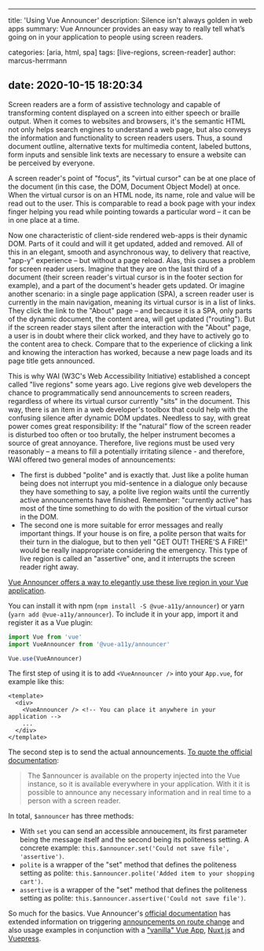 ---
title: 'Using Vue Announcer'
description: Silence isn't always golden in web apps
summary: Vue Announcer provides an easy way to really tell what’s going on in your application to people using screen readers.

categories: [aria, html, spa]
tags: [live-regions, screen-reader]
author: marcus-herrmann

date: 2020-10-15 18:20:34
-------------------------

Screen readers are a form of assistive technology and capable of transforming content displayed on a screen into either speech or braille output. When it comes to websites and browsers, it's the semantic HTML not only helps search engines to understand a web page, but also conveys the information and functionality to screen readers users. Thus, a sound document outline, alternative texts for multimedia content, labeled buttons, form inputs and sensible link texts are necessary to ensure a website can be perceived by everyone.

A screen reader's point of "focus", its "virtual cursor" can be at one place of the document (in this case, the DOM, Document Object Model) at once. When the virtual cursor is on an HTML node, its name, role and value will be read out to the user.  This is comparable to read a book page with your index finger helping you read while pointing towards a particular word – it can be in one place at a time.

Now one characteristic of client-side rendered web-apps is their dynamic DOM. Parts of it could and will it get updated, added and removed. All of this in an elegant, smooth and asynchronous way, to delivery that reactive, "app-y" experience – but without a page reload. Alas, this causes a problem for screen reader users. Imagine that they are on the last third of a document (their screen reader's virtual cursor is in the footer section for example), and a part of the document's header gets updated. Or imagine another scenario: in a single page application (SPA), a screen reader user is currently in the main navigation, meaning its virtual cursor is in a list of links. They click the link to the "About" page – and because it is a SPA, only parts of the dynamic document, the content area, will get updated ("routing"). But if the screen reader stays silent after the interaction with the "About" page, a user is in doubt where their click worked, and they have to actively go to the content area to check. Compare that to the experience of clicking a link and knowing the interaction has worked, because a new page loads and its page title gets announced.

This is why WAI (W3C's Web Accessibility Initiative) established a concept called "live regions" some years ago. Live regions give web developers the chance to programmatically send announcements to screen readers, regardless of where its virtual cursor currently "sits" in the document. This way, there is an item in a web developer's toolbox that could help with the confusing silence after dynamic DOM updates. Needless to say, with great power comes great responsibility: If the "natural" flow of the screen reader is disturbed too often or too brutally, the helper instrument becomes a source of great annoyance. Therefore, live regions must be used very reasonably – a means to fill a potentially irritating silence - and therefore, WAI offered two general modes of announcements:

- The first is dubbed "polite" and is exactly that. Just like a polite human being does not interrupt you mid-sentence in a dialogue only because they have something to say, a polite live region waits until the currently active announcements have finished. Remember: "currently active" has most of the time something to do with the position of the virtual cursor in the DOM.
- The second one is more suitable for error messages and really important things. If your house is on fire, a polite person that waits for their turn in the dialogue, but to then yell "GET OUT! THERE'S A FIRE!" would be really inappropriate considering the emergency. This type of live region is called an "assertive" one, and it interrupts the screen reader right away.

[Vue Announcer offers a way to elegantly use these live region in your Vue application](https://github.com/vue-a11y/vue-announcer).

You can install it with npm (`npm install -S @vue-a11y/announcer`) or yarn (`yarn add @vue-a11y/announcer`). To include it in your app, import it and register it as a Vue plugin:

```js
import Vue from 'vue'
import VueAnnouncer from '@vue-a11y/announcer'

Vue.use(VueAnnouncer)

```

The first step of using it is to add `<VueAnnouncer />` into your `App.vue`, for example like this:

```vue
<template>
  <div>
    <VueAnnouncer /> <!-- You can place it anywhere in your application -->
    ...
  </div>
</template>
```

The second step is to send the actual announcements. [To quote the official documentation](https://vue-announcer-v2.surge.sh/guide/announcer.html#methods):

> The $announcer is available on the property injected into the Vue instance, so it is available everywhere in your application. With it it is possible to announce any necessary information and in real time to a person with a screen reader.

In total, `$announcer` has three methods:
- With `set` you can send an accessible annoucement, its first parameter being the message itself and the second being its politeness setting. A concrete example:       `this.$announcer.set('Could not save file', 'assertive')`.
- `polite`  is a wrapper of the "set" method that defines the politeness setting as polite: `this.$announcer.polite('Added item to your shopping cart')`.
- `assertive`  is a wrapper of the "set" method that defines the politeness setting as polite: `this.$announcer.assertive('Could not save file')`.

So much for the basics. Vue Announcer's [official documentation](https://vue-announcer-v2.surge.sh/guide/announcer-router.html) has extended information on triggering [announcements on route change](https://vue-announcer-v2.surge.sh/guide/announcer-router.html) and also usage examples in conjunction with a ["vanilla" Vue App](https://vue-announcer-v2.surge.sh/demos/), [Nuxt.js](https://vue-announcer-v2.surge.sh/demos/nuxt.html) and [Vuepress](https://vue-announcer-v2.surge.sh/demos/vuepress.html).
